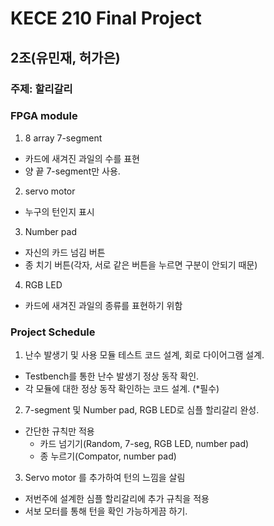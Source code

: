 # KECE 210 Final Project
## 2조(유민재, 허가은)
### 주제: 할리갈리
### FPGA module
1. 8 array 7-segment
- 카드에 새겨진 과일의 수를 표현
- 양 끝 7-segment만 사용.
2. servo motor
- 누구의 턴인지 표시
3. Number pad
- 자신의 카드 넘김 버튼
- 종 치기 버튼(각자, 서로 같은 버튼을 누르면 구분이 안되기 때문)
4. RGB LED
- 카드에 새겨진 과일의 종류를 표현하기 위함


### Project Schedule
1. 난수 발생기 및 사용 모듈 테스트 코드 설계, 회로 다이어그램 설계.
- Testbench를 통한 난수 발생기 정상 동작 확인.
- 각 모듈에 대한 정상 동작 확인하는 코드 설계. (*필수)
2. 7-segment 및 Number pad, RGB LED로 심플 할리갈리 완성.
- 간단한 규칙만 적용
	- 카드 넘기기(Random, 7-seg, RGB LED, number pad)
	- 종 누르기(Compator, number pad)
3. Servo motor 를 추가하여 턴의 느낌을 살림
- 저번주에 설계한 심플 할리갈리에 추가 규칙을 적용
- 서보 모터를 통해 턴을 확인 가능하게끔 하기.
